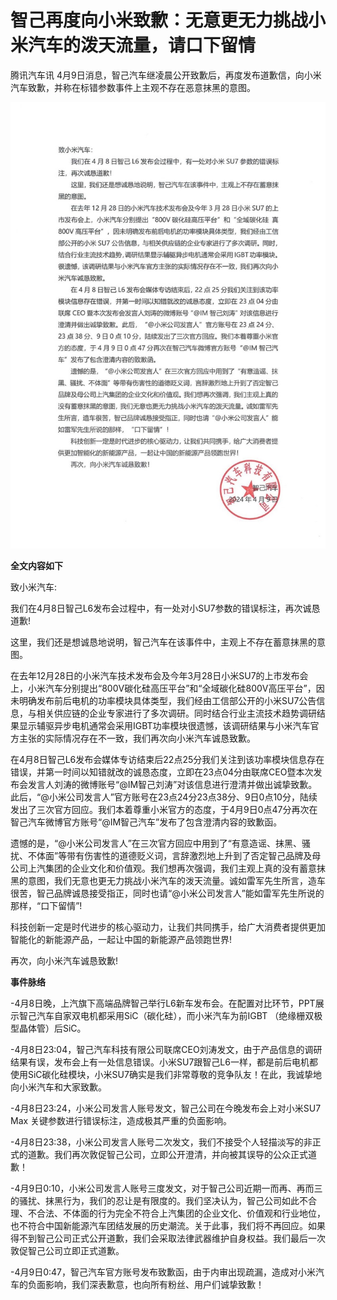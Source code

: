 # 智己再度向小米致歉：无意更无力挑战小米汽车的泼天流量，请口下留情

腾讯汽车讯 4月9日消息，智己汽车继凌晨公开致歉后，再度发布道歉信，向小米汽车致歉，并称在标错参数事件上主观不存在恶意抹黑的意图。

![78385c0b5f5091281bded28c3150fe2a.jpg](https://raw.githubusercontent.com/qqhsx/qqnews_image/main/2024/04/09/智己再度向小米致歉：无意更无力挑战小米汽车的泼天流量，请口下留情/78385c0b5f5091281bded28c3150fe2a.jpg)

**全文内容如下**

致小米汽车:

我们在4月8日智己L6发布会过程中，有一处对小SU7参数的错误标注，再次诚恳道歉!

这里，我们还是想诚恳地说明，智己汽车在该事件中，主观上不存在蓄意抹黑的意图。

在去年12月28日的小米汽车技术发布会及今年3月28日小米SU7的上市发布会上，小米汽车分别提出“800V碳化硅高压平台”和“全域碳化硅800V高压平台”，因未明确发布前后电机的功率模块具体类型，我们经由工信部公开的小米SU7公告信息，与相关供应链的企业专家进行了多次调研。同时结合行业主流技术趋势调研结果显示辅驱异步电机通常会采用IGBT功率模块很遗憾，该调研结果与小米汽车官方主张的实际情况存在不一致，我们再次向小米汽车诚恳致歉。

在4月8日智己L6发布会媒体专访结束后22点25分我们关注到该功率模块信息存在错误，并第一时间以知错就改的诚恳态度，立即在23点04分由联席CEO暨本次发布会发言人刘涛的微博账号“@IM智己刘涛”对该信息进行澄清并做出诚挚致歉。此后，“@小米公司发言人”官方账号在23点24分23点38分、9日0点10分，陆续发出了三次官方回应。我们本着尊重小米官方的态度，于4月9日0点47分再次在智己汽车微博官方账号“@IM智己汽车”发布了包含澄清内容的致歉函。

遗憾的是，“@小米公司发言人”在三次官方回应中用到了“有意造谣、抹黑、骚扰、不体面”等带有伤害性的道德贬义词，言辞激烈地上升到了否定智己品牌及母公司上汽集团的企业文化和价值观。我们想再次强调，我们主观上真的没有蓄意抹黑的意图，我们无意也更无力挑战小米汽车的泼天流量。诚如雷军先生所言，造车很苦，智己品牌诚恳接受指正，同时也请“@小米公司发言人”能如雷军先生所说的那样，“口下留情”!

科技创新一定是时代进步的核心驱动力，让我们共同携手，给广大消费者提供更加智能化的新能源产品，一起让中国的新能源产品领跑世界!

再次，向小米汽车诚恳致歉!

**事件脉络**

-4月8日晚，上汽旗下高端品牌智己举行L6新车发布会。在配置对比环节，PPT展示智己汽车自家双电机都采用SiC（碳化硅），而小米汽车为前IGBT （绝缘栅双极型晶体管）后SiC。

-4月8日23:04，智己汽车科技有限公司联席CEO刘涛发文，由于产品信息的调研结果有误，发布会上有一处信息错误。小米SU7跟智己L6一样，都是前后电机都使用SiC碳化硅模块，小米SU7确实是我们非常尊敬的竞争队友！在此，我诚挚地向小米汽车和大家致歉。

-4月8日23:24，小米公司发言人账号发文，智己公司在今晚发布会上对小米SU7 Max 关键参数进行错误标注，造成极其严重的负面影响。

-4月8日23:38，小米公司发言人账号二次发文，我们不接受个人轻描淡写的非正式的道歉。我们再次敦促智己公司，立即公开澄清，并向被其误导的公众正式道歉！

-4月9日0:10，小米公司发言人账号三度发文，对于智己公司近期一而再、再而三的骚扰、抹黑行为，我们的忍让是有限度的。我们坚决认为，智己公司如此不合理、不合法、不体面的行为完全不符合上汽集团的企业文化、价值观和行业地位，也不符合中国新能源汽车团结发展的历史潮流。关于此事，我们将不再回应。如果得不到智己公司正式公开道歉，我们会采取法律武器维护自身权益。我们最后一次敦促智己公司立即正式道歉。

-4月9日0:47，智己汽车官方账号发布致歉函，由于内审出现疏漏，造成对小米汽车的负面影响，我们深表歉意，也向所有粉丝、用户们诚挚致歉！

